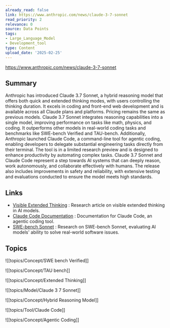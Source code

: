 ```yaml
---
already_read: false
link: https://www.anthropic.com/news/claude-3-7-sonnet
read_priority: 2
relevance: 0
source: Data Points
tags:
- Large_Language_Model
- Development_tool
type: Content
upload_date: '2025-02-25'
---
```


https://www.anthropic.com/news/claude-3-7-sonnet
## Summary

Anthropic has introduced Claude 3.7 Sonnet, a hybrid reasoning model that offers both quick and extended thinking modes, with users controlling the thinking duration. It excels in coding and front-end web development and is available across all Claude plans and platforms. Pricing remains the same as previous models. Claude 3.7 Sonnet integrates reasoning capabilities into a single model, improving performance on tasks like math, physics, and coding. It outperforms other models in real-world coding tasks and benchmarks like SWE-bench Verified and TAU-bench. Additionally, Anthropic launched Claude Code, a command-line tool for agentic coding, enabling developers to delegate substantial engineering tasks directly from their terminal. The tool is in a limited research preview and is designed to enhance productivity by automating complex tasks. Claude 3.7 Sonnet and Claude Code represent a step towards AI systems that can deeply reason, work autonomously, and collaborate effectively with humans. The release also includes improvements in safety and reliability, with extensive testing and evaluations conducted to ensure the model meets high standards.
## Links

- [Visible Extended Thinking](https://www.anthropic.com/research/visible-extended-thinking) : Research article on visible extended thinking in AI models.
- [Claude Code Documentation](https://docs.anthropic.com/en/docs/agents-and-tools/claude-code) : Documentation for Claude Code, an agentic coding tool.
- [SWE-bench Sonnet](https://www.anthropic.com/research/swe-bench-sonnet) : Research on SWE-bench Sonnet, evaluating AI models' ability to solve real-world software issues.

## Topics

![[topics/Concept/SWE bench Verified]]

![[topics/Concept/TAU bench]]

![[topics/Concept/Extended Thinking]]

![[topics/Model/Claude 3 7 Sonnet]]

![[topics/Concept/Hybrid Reasoning Model]]

![[topics/Tool/Claude Code]]

![[topics/Concept/Agentic Coding]]